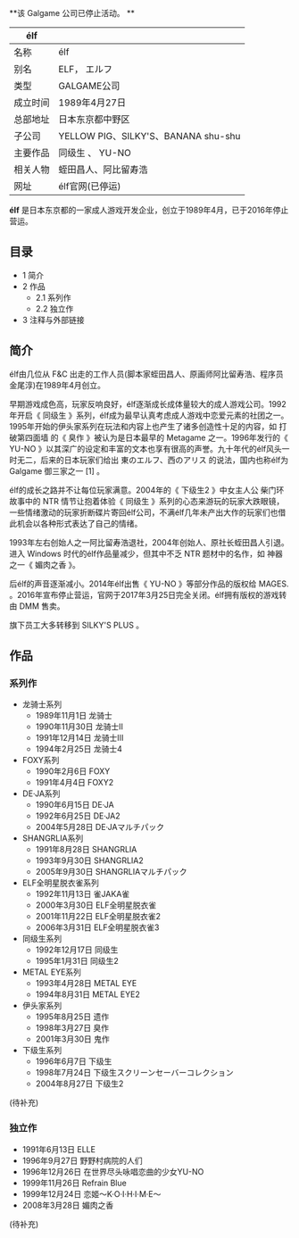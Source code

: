 **该 Galgame  公司已停止活动。 **

|  **élf**  ||
|---|---|
|名称  |  élf   |
|别名  |  ELF，  エルフ   |
|类型  |  GALGAME公司   |
|成立时间  |  1989年4月27日   |
|总部地址  |  日本东京都中野区   |
|子公司  |  YELLOW PIG、SILKY'S、BANANA shu-shu   |
|主要作品  |  同级生  、  YU-NO   |
|相关人物  |  蛭田昌人、阿比留寿浩   |
|网址  |  élf官网(已停运)   |
  
**élf** 是日本东京都的一家成人游戏开发企业，创立于1989年4月，已于2016年停止营运。

##  目录

  * 1  简介 
  * 2  作品 
    * 2.1  系列作 
    * 2.2  独立作 
  * 3  注释与外部链接 

##  简介

élf由几位从  F&C  出走的工作人员(脚本家蛭田昌人、原画师阿比留寿浩、程序员金尾淳)在1989年4月创立。

早期游戏成色高，玩家反响良好，élf逐渐成长成体量较大的成人游戏公司。1992年开启《  同级生
》系列，élf成为最早认真考虑成人游戏中恋爱元素的社团之一。1995年开始的伊头家系列在玩法和内容上也产生了诸多创造性十足的内容，如  打破第四面墙  的《
臭作  》被认为是日本最早的  Metagame  之一。1996年发行的《  YU-NO
》以其深广的设定和丰富的文本也享有很高的声誉。九十年代的élf风头一时无二，后来的日本玩家们给出  東のエルフ、西のアリス  的说法，国内也称élf为
Galgame  御三家之一  [1]  。

élf的成长之路并不让每位玩家满意。2004年的《  下级生2  》中女主人公  柴门环  故事中的  NTR  情节让抱着体验《  同级生
》系列的心态来游玩的玩家大跌眼镜，一些情绪激动的玩家折断碟片寄回élf公司，不满élf几年未产出大作的玩家们也借此机会以各种形式表达了自己的情绪。

1993年左右创始人之一阿比留寿浩退社，2004年创始人、原社长蛭田昌人引退。进入  Windows  时代的élf作品量减少，但其中不乏  NTR
题材中的名作，如  神器  之一《  媚肉之香  》。

后élf的声音逐渐减小。2014年élf出售《  YU-NO  》等部分作品的版权给  MAGES.
。2016年宣布停止营运，官网于2017年3月25日完全关闭。élf拥有版权的游戏转由  DMM  售卖。

旗下员工大多转移到  SILKY'S PLUS  。

##  作品

###  系列作

  * 龙骑士系列 
    * 1989年11月1日 龙骑士 
    * 1990年11月30日 龙骑士II 
    * 1991年12月14日 龙骑士III 
    * 1994年2月25日 龙骑士4 
  * FOXY系列 
    * 1990年2月6日 FOXY 
    * 1991年4月4日 FOXY2 
  * DE·JA系列 
    * 1990年6月15日 DE·JA 
    * 1992年6月25日 DE·JA2 
    * 2004年5月28日 DE·JAマルチパック 
  * SHANGRLIA系列 
    * 1991年8月28日 SHANGRLIA 
    * 1993年9月30日 SHANGRLIA2 
    * 2005年9月30日 SHANGRLIAマルチパック 
  * ELF全明星脱衣雀系列 
    * 1992年11月13日 雀JAKA雀 
    * 2000年3月30日 ELF全明星脱衣雀 
    * 2001年11月22日 ELF全明星脱衣雀2 
    * 2006年3月31日 ELF全明星脱衣雀3 
  * 同级生系列 
    * 1992年12月17日 同级生 
    * 1995年1月31日 同级生2 
  * METAL EYE系列 
    * 1993年4月28日 METAL EYE 
    * 1994年8月31日 METAL EYE2 
  * 伊头家系列 
    * 1995年8月25日 遗作 
    * 1998年3月27日 臭作 
    * 2001年3月30日 鬼作 
  * 下级生系列 
    * 1996年6月7日 下级生 
    * 1998年7月24日 下级生スクリーンセーバーコレクション 
    * 2004年8月27日 下级生2 

(待补充)

###  独立作

  * 1991年6月13日 ELLE 
  * 1996年9月27日 野野村病院的人们 
  * 1996年12月26日 在世界尽头咏唱恋曲的少女YU-NO 
  * 1999年11月26日 Refrain Blue 
  * 1999年12月24日 恋姬～K·O·I·H·I·M·E～ 
  * 2008年3月28日 媚肉之香 

(待补充)

  